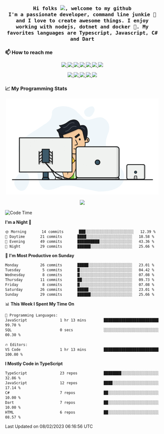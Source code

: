 <h3 align="center">
  <samp>
  Hi folks <img src="https://user-images.githubusercontent.com/42378118/110234147-e3259600-7f4e-11eb-95be-0c4047144dea.gif" width="25">, welcome to my github
  <br/>
  I'm a passionate developer, command line junkie 🧬 and I love to create awesome things. I enjoy working with nodejs, dotnet and docker 🐳. My favorites languages are Typescript, Javascript, C# and Dart
  </samp>
</h3>

### 📫 How to reach me

<p align="center">
 <a href="https://buster95.github.io">
  <img src="https://img.shields.io/badge/buster95-%23206A5D.svg?&style=flat" />
 </a>

 <a href="https://www.linkedin.com/in/walter-corrales">
  <img src="https://img.shields.io/badge/Linkedin-%230077B5.svg?&style=flat&logo=linkedin&logoColor=white" />
 </a>

 <a href="mailto:corraleswalter@live.com">
  <img src="https://img.shields.io/badge/Microsoft-%23F65314.svg?&style=flat&logo=Microsoft" />
 </a>

 <a href="https://join.skype.com/invite/sHS1s5NqCXhJ">
  <img src="https://img.shields.io/badge/Skype-%2300AFF0.svg?&style=flat&logo=skype&logoColor=white" />
 </a>

 <a href="mailto:walter.r.corrales@gmail.com">
  <img src="https://img.shields.io/badge/Gmail-%23C14438.svg?&style=flat&logo=Gmail&logoColor=white" />
 </a>

 <a href="https://wa.me/50585154220">
  <img src="https://img.shields.io/badge/Whatsapp-%2300BFA5.svg?&style=flat&logo=Whatsapp&logoColor=white" />
 </a>

 <a href="https://t.me/KingBuster95">
  <img src="https://img.shields.io/badge/Telegram-%230088cc.svg?&style=flat&logo=Telegram&logoColor=white" />
 </a>
</p>

<p align="center">
  <a href="https://buster95.github.io">
    <img src="https://badges.pufler.dev/visits/buster95/buster95?style=flat&color=green&logo=github">
  </a>
  <a href="https://buster95.github.io">
    <img src="https://badges.pufler.dev/years/buster95?style=flat&color=green&logo=github">
  </a>
  <a href="https://buster95.github.io">
    <img src="https://badges.pufler.dev/repos/buster95?style=flat&color=green&logo=github">
  </a>
  <a href="https://buster95.github.io">
    <img src="https://badges.pufler.dev/gists/buster95?style=flat&color=green&logo=github">
  </a>
  <a href="https://buster95.github.io">
    <img src="https://badges.pufler.dev/commits/monthly/buster95?style=flat&color=green&logo=github">
  </a>
</p>

### 📈 My Programming Stats

<p align="center">
 <img src="https://github.com/buster95/buster95/blob/master/assets/coder.gif" alt="Coder GIF" style="max-width:500px">
</p>

<p align = "center">
  <img src="https://github-readme-stats.vercel.app/api?username=buster95&count_private=true&show_icons=true&theme=tokyonight&line_height=30&hide_border=true">
</p>

<!--START_SECTION:waka-->
![Code Time](http://img.shields.io/badge/Code%20Time-2%2C457%20hrs%2041%20mins-blue)

**I'm a Night 🦉** 

```text
🌞 Morning       14 commits       ███░░░░░░░░░░░░░░░░░░░░░░   12.39 % 
🌆 Daytime       21 commits       ████░░░░░░░░░░░░░░░░░░░░░   18.58 % 
🌃 Evening       49 commits       ██████████░░░░░░░░░░░░░░░   43.36 % 
🌙 Night         29 commits       ██████░░░░░░░░░░░░░░░░░░░   25.66 % 

```
📅 **I'm Most Productive on Sunday** 

```text
Monday          26 commits       █████░░░░░░░░░░░░░░░░░░░░   23.01 % 
Tuesday          5 commits       █░░░░░░░░░░░░░░░░░░░░░░░░   04.42 % 
Wednesday        8 commits       █░░░░░░░░░░░░░░░░░░░░░░░░   07.08 % 
Thursday        11 commits       ██░░░░░░░░░░░░░░░░░░░░░░░   09.73 % 
Friday           8 commits       █░░░░░░░░░░░░░░░░░░░░░░░░   07.08 % 
Saturday        26 commits       █████░░░░░░░░░░░░░░░░░░░░   23.01 % 
Sunday          29 commits       ██████░░░░░░░░░░░░░░░░░░░   25.66 % 

```


📊 **This Week I Spent My Time On** 

```text
💬 Programming Languages: 
JavaScript               1 hr 13 mins        █████████████████████████   99.70 % 
SQL                      0 secs              ░░░░░░░░░░░░░░░░░░░░░░░░░   00.30 % 

🔥 Editors: 
VS Code                  1 hr 13 mins        █████████████████████████   100.00 % 

```

**I Mostly Code in TypeScript** 

```text
TypeScript               23 repos            ████████░░░░░░░░░░░░░░░░░   32.86 % 
JavaScript               12 repos            ████░░░░░░░░░░░░░░░░░░░░░   17.14 % 
C#                       7 repos             ██░░░░░░░░░░░░░░░░░░░░░░░   10.00 % 
Dart                     7 repos             ██░░░░░░░░░░░░░░░░░░░░░░░   10.00 % 
HTML                     6 repos             ██░░░░░░░░░░░░░░░░░░░░░░░   08.57 % 

```



 Last Updated on 08/02/2023 06:16:56 UTC
<!--END_SECTION:waka-->
